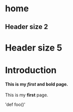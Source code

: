 # home

## Header size 2
# Header size 5

# Introduction
#### This is my *first* and **bold** page.
This is my **first** page.


'def foo()'


